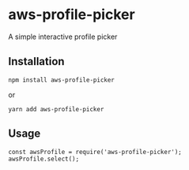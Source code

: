 # aws-profile-picker
A simple interactive profile picker


## Installation

    npm install aws-profile-picker

or

    yarn add aws-profile-picker


## Usage

    const awsProfile = require('aws-profile-picker');
    awsProfile.select();
